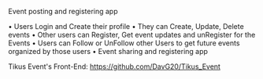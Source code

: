 
Event posting and registering app

  • Users Login and Create their profile
  • They can Create, Update, Delete events
  • Other users can Register, Get event updates and unRegister for the Events
  • Users can Follow or UnFollow other Users to get future events organized by those users
  • Event sharing and registering app

Tikus Event's Front-End:
https://github.com/DavG20/Tikus_Event


